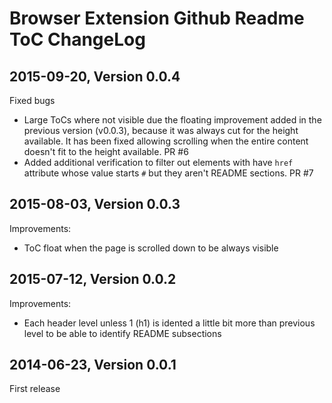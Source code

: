 Browser Extension Github Readme ToC ChangeLog
=============================================

## 2015-09-20, Version 0.0.4

Fixed bugs
  * Large ToCs where not visible due the floating improvement added in the previous version (v0.0.3), because it was always cut for the height available. It has been fixed allowing scrolling when the entire content doesn't fit to the height available. PR #6
  * Added additional verification to filter out elements with have `href` attribute whose value starts `#` but they aren't README sections. PR #7

## 2015-08-03, Version 0.0.3

Improvements:
  * ToC float when the page is scrolled down to be always visible

## 2015-07-12, Version 0.0.2

Improvements:
  * Each header level unless 1 (h1) is idented a little bit more than previous level to be able to identify README subsections

## 2014-06-23, Version 0.0.1

First release
